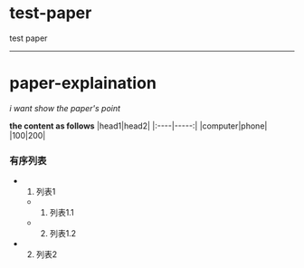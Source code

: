 # test-paper
test paper
***
# paper-explaination
*i want show the paper's point*

**the content as follows**
|head1|head2|
|:----|-----:|
|computer|phone|
|100|200|

### 有序列表
- 1. 列表1
  - 1. 列表1.1
  - 2. 列表1.2
- 2. 列表2
